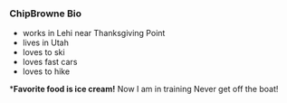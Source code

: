 ### ChipBrowne Bio

- works in Lehi near Thanksgiving Point
- lives in Utah
- loves to ski
- loves fast cars
- loves to hike

***Favorite food is ice cream!**
Now I am in training
Never get off the boat!
